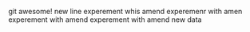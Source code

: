 git awesome!
new line
experement whis amend
experemenr with amen
experement with amend
experement with amend
new data

